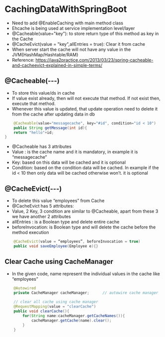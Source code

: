 # CachingDataWithSpringBoot

* Need to add @EnableCaching with main method class
* Ehcache is being used at service implementation level/layer
* @Cacheable(value="key"): to store return type of this method as key in the Cache 
* @CacheEvict(value = "key",allEntries = true): Clear it from cache
* When server start the cache will not have any value in the JVM{HashMap/Hashtable/RAM}
* Reference: https://java2practice.com/2013/03/23/spring-cacheable-and-cacheevict-explained-in-simple-terms/

## @Cacheable(---)
* To store this value/ds in cache
* If value exist already, then will not execute that method. If not exist then, execute that method.
* Whenever this value is updated, that update operation need to delete it from the cache after updating data in db 
```java
	@Cacheable(value="messagecache", key="#id", condition="id < 10")
	public String getMessage(int id){
	return "hello"+id;
}
```
* @Cacheable has 3 attributes
* Value : is the cache name and it is mandatory, in example it is “messagecache”
* Key: based on this data will be cached and it is optional
* Condition:  based on the condition data will be cached. In example if the id < 10 then only data will be cached otherwise won’t. it is optional

## @CacheEvict(---)
* To delete this value “employees” from Cache
* @CacheEvict has 5 attributes:
* Value, 2 Key, 3 condition are similar to @Cacheable, apart from these 3 we have another 2 attributes
* allEntries : is a Boolean type and delete entire cache
* beforeInvocation: is Boolean type and will delete the cache before the method execution
```java
	@CacheEvict(value = “employees”, beforeInvocation = true)
	public void saveEmployee(Employee e){}
```

## Clear Cache using CacheManager
* In the given code, name represent the individual values in the cache like “employees”
```java
	@Autowired
    private CacheManager cacheManager;      // autowire cache manager
	
	// clear all cache using cache manager
    @RequestMapping(value = "clearCache")
    public void clearCache(){
        for(String name:cacheManager.getCacheNames()){
            cacheManager.getCache(name).clear();
        }
    }
```
